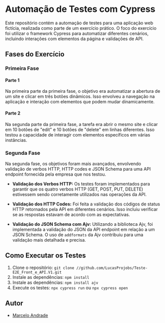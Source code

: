 # Automação de Testes com Cypress

Este repositório contém a automação de testes para uma aplicação web fictícia, realizada como parte de um exercício prático. O foco do exercício foi utilizar o framework Cypress para automatizar diferentes cenários, incluindo interações com elementos da página e validações de API.

## Fases do Exercício

### Primeira Fase

#### Parte 1
Na primeira parte da primeira fase, o objetivo era automatizar a abertura de um site e clicar em três botões dinâmicos. Isso envolveu a navegação na aplicação e interação com elementos que podem mudar dinamicamente.

#### Parte 2
Na segunda parte da primeira fase, a tarefa era abrir o mesmo site e clicar em 10 botões de "edit" e 10 botões de "delete" em linhas diferentes. Isso testou a capacidade de interagir com elementos específicos em várias instâncias.

### Segunda Fase

Na segunda fase, os objetivos foram mais avançados, envolvendo validação de verbos HTTP, HTTP codes e JSON Schema para uma API endpoint fornecida pela empresa que nos testou.

- **Validação dos Verbos HTTP:** Os testes foram implementados para garantir que os quatro verbos HTTP (GET, POST, PUT, DELETE) estivessem sendo corretamente utilizados nas operações da API.

- **Validação dos HTTP Codes:** Foi feita a validação dos códigos de status HTTP retornados pela API em diferentes cenários. Isso incluiu verificar se as respostas estavam de acordo com as expectativas.

- **Validação do JSON Schema com Ajv:** Utilizando a biblioteca Ajv, foi implementada a validação do JSON da API endpoint em relação a um JSON Schema. O uso de `addformats` da Ajv contribuiu para uma validação mais detalhada e precisa.

## Como Executar os Testes

1. Clone o repositório: `git clone //github.com/LucasProjobs/Teste-E2E_Front_e_API.V1.git`
2. Instale as dependências: `npm install`
3. Instale as dependências: `npm install ajv`
4. Execute os testes: `npx cypress run` ou `npx cypress open`

## Autor

- [Marcelo Andrade](https://github.com/iramarc)

